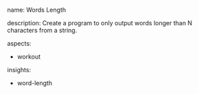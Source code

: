 name: Words Length

description: Create a program to only output words longer than N characters from a string.

aspects:
  - workout

insights:
  - word-length
